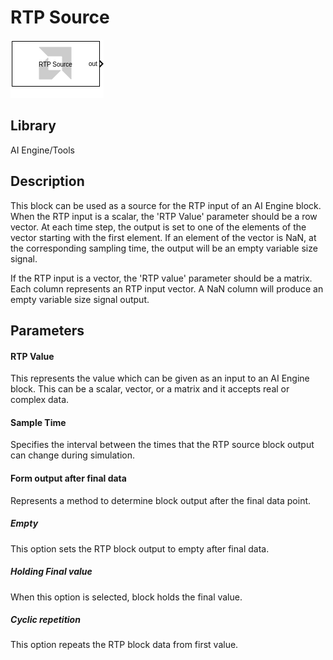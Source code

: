 # RTP Source

  
![](./Images/block.png)  

## Library

AI Engine/Tools

## Description

This block can be used as a source for the RTP input of an AI Engine
block. When the RTP input is a scalar, the 'RTP Value' parameter should
be a row vector. At each time step, the output is set to one of the
elements of the vector starting with the first element. If an element of
the vector is NaN, at the corresponding sampling time, the output will
be an empty variable size signal.

If the RTP input is a vector, the 'RTP value' parameter should be a
matrix. Each column represents an RTP input vector. A NaN column will
produce an empty variable size signal output.

## Parameters

#### RTP Value  
This represents the value which can be given as an input to an AI Engine
block. This can be a scalar, vector, or a matrix and it accepts real or
complex data.

#### Sample Time  
Specifies the interval between the times that the RTP source block
output can change during simulation.

#### Form output after final data  
Represents a method to determine block output after the final data
point.

##### Empty  
This option sets the RTP block output to empty after final data.

##### Holding Final value  
When this option is selected, block holds the final value.

##### Cyclic repetition  
This option repeats the RTP block data from first value.
